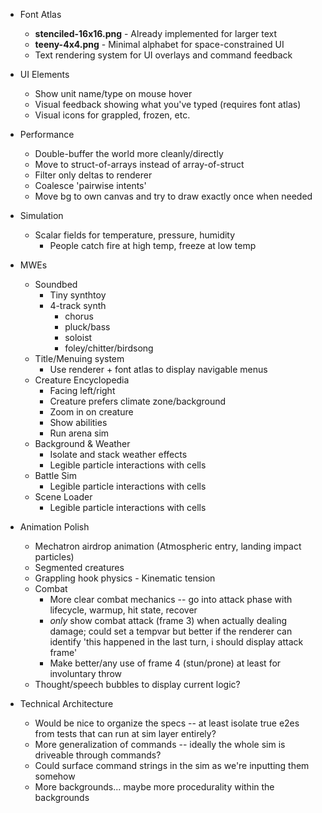 - Font Atlas
  - **stenciled-16x16.png** - Already implemented for larger text
  - **teeny-4x4.png** - Minimal alphabet for space-constrained UI
  - Text rendering system for UI overlays and command feedback

- UI Elements
  - Show unit name/type on mouse hover
  - Visual feedback showing what you've typed (requires font atlas)
  - Visual icons for grappled, frozen, etc.


- Performance
  - Double-buffer the world more cleanly/directly
  - Move to struct-of-arrays instead of array-of-struct
  - Filter only deltas to renderer
  - Coalesce 'pairwise intents'
  - Move bg to own canvas and try to draw exactly once when needed

- Simulation
  - Scalar fields for temperature, pressure, humidity
    - People catch fire at high temp, freeze at low temp

- MWEs
  - Soundbed
    - Tiny synthtoy
    - 4-track synth
      - chorus
      - pluck/bass
      - soloist
      - foley/chitter/birdsong
  - Title/Menuing system
    - Use renderer + font atlas to display navigable menus
  - Creature Encyclopedia
    - Facing left/right
    - Creature prefers climate zone/background
    - Zoom in on creature
    - Show abilities
    - Run arena sim
  - Background & Weather
    - Isolate and stack weather effects
    - Legible particle interactions with cells
  - Battle Sim
    - Legible particle interactions with cells
  - Scene Loader
    - Legible particle interactions with cells

- Animation Polish
  - Mechatron airdrop animation (Atmospheric entry, landing impact particles)
  - Segmented creatures
  - Grappling hook physics - Kinematic tension
  - Combat
    - More clear combat mechanics -- go into attack phase with lifecycle, warmup, hit state, recover
    - _only_ show combat attack (frame 3) when actually dealing damage; could set a tempvar but better if the renderer can identify 'this happened in the last turn, i should display attack frame'
    - Make better/any use of frame 4 (stun/prone) at least for involuntary throw
  - Thought/speech bubbles to display current logic?

- Technical Architecture
  - Would be nice to organize the specs -- at least isolate true e2es from tests that can run at sim layer entirely?
  - More generalization of commands -- ideally the whole sim is driveable through commands?
  - Could surface command strings in the sim as we're inputting them somehow
  - More backgrounds... maybe more procedurality within the backgrounds

